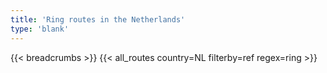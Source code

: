 ```yaml
---
title: 'Ring routes in the Netherlands'
type: 'blank'
---
```


{{< breadcrumbs >}}
{{< all_routes country=NL filterby=ref regex=ring >}}
